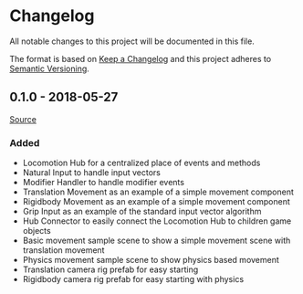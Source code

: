 # Changelog
All notable changes to this project will be documented in this file.

The format is based on [Keep a Changelog](https://keepachangelog.com/en/1.0.0/)
and this project adheres to [Semantic Versioning](https://semver.org/spec/v2.0.0.html).

## 0.1.0 - 2018-05-27
[Source](https://github.com/DigitalDiceworks/natural-locomotion/tree/v0.1.0)

### Added
- Locomotion Hub for a centralized place of events and methods
- Natural Input to handle input vectors
- Modifier Handler to handle modifier events
- Translation Movement as an example of a simple movement component
- Rigidbody Movement as an example of a simple movement component
- Grip Input as an example of the standard input vector algorithm
- Hub Connector to easily connect the Locomotion Hub to children game objects
- Basic movement sample scene to show a simple movement scene with translation movement
- Physics movement sample scene to show physics based movement
- Translation camera rig prefab for easy starting
- Rigidbody camera rig prefab for easy starting with physics

